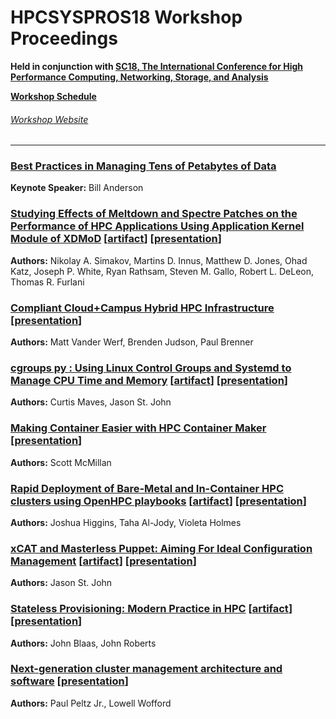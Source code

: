 # HPCSYSPROS18 Workshop Proceedings
**Held in conjunction with [SC18, The International Conference for High Performance Computing, Networking, Storage, and Analysis](https://sc18.supercomputing.org/)**

**[Workshop Schedule](https://sc18.supercomputing.org/session/?sess=sess157)**

###### [Workshop Website](http://hpcsyspros.org)

---
### [Best Practices in Managing Tens of Petabytes of Data](Keynote/keynote_presentation.pdf)
**Keynote Speaker:** Bill Anderson

### [Studying Effects of Meltdown and Spectre Patches on the Performance of HPC Applications Using Application Kernel Module of XDMoD](Studying_Effects_of_Meltdown_and_Spectre_Patches_on_the_Performance_of_HPC_Applications_Using_Application_Kernel_Module_of_XDMoD/ws_hpcsysp112.pdf) [[artifact](Studying_Effects_of_Meltdown_and_Spectre_Patches_on_the_Performance_of_HPC_Applications_Using_Application_Kernel_Module_of_XDMoD/artifact/SupplementaryInformation_Studying_Effects_of_Meltdown_and_Spectre_Performance_Impact.pdf)] [[presentation](Studying_Effects_of_Meltdown_and_Spectre_Patches_on_the_Performance_of_HPC_Applications_Using_Application_Kernel_Module_of_XDMoD/ws_hpcsysp112_presentation.pdf)]
**Authors:** Nikolay A. Simakov, Martins D. Innus, Matthew D. Jones, Ohad Katz, Joseph P. White, Ryan Rathsam, Steven M. Gallo, Robert L. DeLeon, Thomas R. Furlani

### [Compliant Cloud+Campus Hybrid HPC Infrastructure](Compliant_Cloud_Campus_Hybrid_HPC_Infrastructure/ws_hpcsysp108.pdf) [[presentation](Compliant_Cloud_Campus_Hybrid_HPC_Infrastructure/ws_hpcsysp108_presentation.pdf)]
**Authors:** Matt Vander Werf, Brenden Judson, Paul Brenner

### [cgroups py : Using Linux Control Groups and Systemd to Manage CPU Time and Memory](cgroups_py_Using_Linux_Control_Groups_and_Systemd_to_Manage_CPU_Time_and_Memory/ws_hpcsysp113.pdf) [[artifact](cgroups_py_Using_Linux_Control_Groups_and_Systemd_to_Manage_CPU_Time_and_Memory/artifact)] [[presentation](cgroups_py_Using_Linux_Control_Groups_and_Systemd_to_Manage_CPU_Time_and_Memory/ws_hpcsysp113_presentation.pdf)]
**Authors:** Curtis Maves, Jason St. John

### [Making Container Easier with HPC Container Maker](Making_Containers_Easier_with_HPC_Container_Maker/ws_hpcsysp103.pdf) [[presentation](Making_Containers_Easier_with_HPC_Container_Maker/ws_hpcsysp103_presentation.pdf)]
**Authors:** Scott McMillan

### [Rapid Deployment of Bare-Metal and In-Container HPC clusters using OpenHPC playbooks](Rapid_Deployment_of_Bare-Metal_and_In-Container_HPC_clusters_using_OpenHPC_playbooks/ws_hpcsysp111.pdf) [[artifact](Rapid_Deployment_of_Bare-Metal_and_In-Container_HPC_clusters_using_OpenHPC_playbooks/artifact)] [[presentation](Rapid_Deployment_of_Bare-Metal_and_In-Container_HPC_clusters_using_OpenHPC_playbooks/ws_hpcsysp111_presentation.pdf)]
**Authors:** Joshua Higgins, Taha Al-Jody, Violeta Holmes

### [xCAT and Masterless Puppet: Aiming For Ideal Configuration Management](xCAT_and_Masterless_Puppet_Aiming_For_Ideal_Configuration_Management/ws_hpcsysp105.pdf) [[artifact](xCAT_and_Masterless_Puppet_Aiming_For_Ideal_Configuration_Management/artifact)] [[presentation](xCAT_and_Masterless_Puppet_Aiming_For_Ideal_Configuration_Management/ws_hpcsysp105_presentation.pdf)]
**Authors:** Jason St. John

### [Stateless Provisioning: Modern Practice in HPC](Stateless_Provisioning_Modern_Practice_in_HPC/ws_hpcsysp107.pdf) [[artifact](Stateless_Provisioning_Modern_Practice_in_HPC/artifact)] [[presentation](Stateless_Provisioning_Modern_Practice_in_HPC/ws_hpcsysp107_presentation.pdf)]
**Authors:** John Blaas, John Roberts

### [Next-generation cluster management architecture and software](Next-generation_cluster_management_architecture_and_software/ws_hpcsysp109.pdf) [[presentation](Next-generation_cluster_management_architecture_and_software/ws_hpcsysp109_presentation.pdf)]
**Authors:** Paul Peltz Jr., Lowell Wofford

